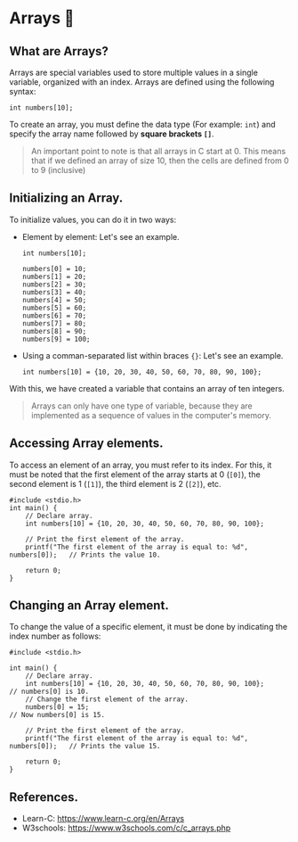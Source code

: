 # Arrays 📰
## What are Arrays?
Arrays are special variables used to store multiple values in a single variable, organized with an index. Arrays are defined using the following syntax:
```
int numbers[10];
```
To create an array, you must define the data type (For example: `int`) and specify the array name followed by **square brackets `[]`**.

> An important point to note is that all arrays in C start at 0. This means that if we defined an array of size 10, then the cells are defined from 0 to 9 (inclusive)

## Initializing an Array.
To initialize values, you can do it in two ways:
- Element by element: Let's see an example.
    ```
    int numbers[10];

    numbers[0] = 10;
    numbers[1] = 20;
    numbers[2] = 30;
    numbers[3] = 40;
    numbers[4] = 50;
    numbers[5] = 60;
    numbers[6] = 70;
    numbers[7] = 80;
    numbers[8] = 90;
    numbers[9] = 100;
    ```
- Using a comman-separated list within braces `{}`: Let's see an example.
    ```
    int numbers[10] = {10, 20, 30, 40, 50, 60, 70, 80, 90, 100};
    ```

With this, we have created a variable that contains an array of ten integers.
> Arrays can only have one type of variable, because they are implemented as a sequence of values in the computer's memory.

## Accessing Array elements.
To access an element of an array, you must refer to its index. For this, it must be noted that the first element of the array starts at 0 (`[0]`), the second element is 1 (`[1]`), the third element is 2 (`[2]`), etc.
```
#include <stdio.h>
int main() {
    // Declare array.
    int numbers[10] = {10, 20, 30, 40, 50, 60, 70, 80, 90, 100};

    // Print the first element of the array.
    printf("The first element of the array is equal to: %d", numbers[0]);   // Prints the value 10.

    return 0;
}
```

## Changing an Array element.
To change the value of a specific element, it must be done by indicating the index number as follows:
```
#include <stdio.h>

int main() {
    // Declare array.
    int numbers[10] = {10, 20, 30, 40, 50, 60, 70, 80, 90, 100};            // numbers[0] is 10.
    // Change the first element of the array.
    numbers[0] = 15;                                                        // Now numbers[0] is 15.

    // Print the first element of the array.
    printf("The first element of the array is equal to: %d", numbers[0]);   // Prints the value 15.

    return 0;
}
```

## References.
- Learn-C: https://www.learn-c.org/en/Arrays
- W3schools: https://www.w3schools.com/c/c_arrays.php